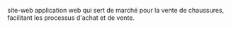 site-web
application web qui sert de marché pour la vente de chaussures, facilitant les processus d'achat et de vente.
